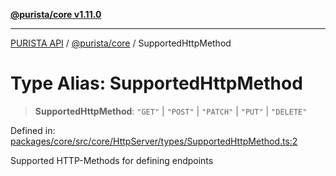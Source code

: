 [**@purista/core v1.11.0**](../README.md)

***

[PURISTA API](../../../packages.md) / [@purista/core](../README.md) / SupportedHttpMethod

# Type Alias: SupportedHttpMethod

> **SupportedHttpMethod**: `"GET"` \| `"POST"` \| `"PATCH"` \| `"PUT"` \| `"DELETE"`

Defined in: [packages/core/src/core/HttpServer/types/SupportedHttpMethod.ts:2](https://github.com/puristajs/purista/blob/master/packages/core/src/core/HttpServer/types/SupportedHttpMethod.ts#L2)

Supported HTTP-Methods for defining endpoints
